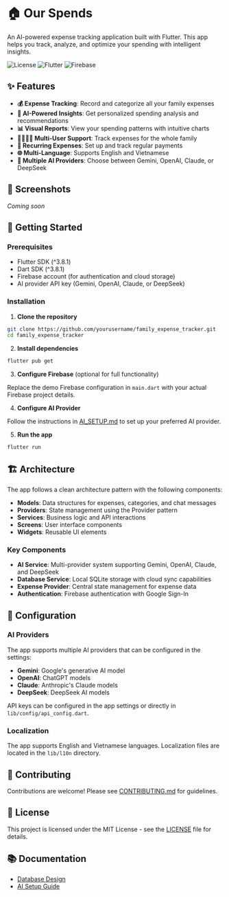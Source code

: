 # 🏠 Our Spends

An AI-powered expense tracking application built with Flutter. This app helps you track, analyze, and optimize your spending with intelligent insights.

![License](https://img.shields.io/badge/license-MIT-blue.svg)
![Flutter](https://img.shields.io/badge/Flutter-3.8.1-blue.svg)
![Firebase](https://img.shields.io/badge/Firebase-3.6.0-orange.svg)

## ✨ Features

- **💰 Expense Tracking**: Record and categorize all your family expenses
- **🤖 AI-Powered Insights**: Get personalized spending analysis and recommendations
- **📊 Visual Reports**: View your spending patterns with intuitive charts
- **👨‍👩‍👧‍👦 Multi-User Support**: Track expenses for the whole family
- **🔄 Recurring Expenses**: Set up and track regular payments
- **🌐 Multi-Language**: Supports English and Vietnamese
- **🔌 Multiple AI Providers**: Choose between Gemini, OpenAI, Claude, or DeepSeek

## 📱 Screenshots

*Coming soon*

## 🚀 Getting Started

### Prerequisites

- Flutter SDK (^3.8.1)
- Dart SDK (^3.8.1)
- Firebase account (for authentication and cloud storage)
- AI provider API key (Gemini, OpenAI, Claude, or DeepSeek)

### Installation

1. **Clone the repository**

```bash
git clone https://github.com/yourusername/family_expense_tracker.git
cd family_expense_tracker
```

2. **Install dependencies**

```bash
flutter pub get
```

3. **Configure Firebase** (optional for full functionality)

Replace the demo Firebase configuration in `main.dart` with your actual Firebase project details.

4. **Configure AI Provider**

Follow the instructions in [AI_SETUP.md](./AI_SETUP.md) to set up your preferred AI provider.

5. **Run the app**

```bash
flutter run
```

## 🏗️ Architecture

The app follows a clean architecture pattern with the following components:

- **Models**: Data structures for expenses, categories, and chat messages
- **Providers**: State management using the Provider pattern
- **Services**: Business logic and API interactions
- **Screens**: User interface components
- **Widgets**: Reusable UI elements

### Key Components

- **AI Service**: Multi-provider system supporting Gemini, OpenAI, Claude, and DeepSeek
- **Database Service**: Local SQLite storage with cloud sync capabilities
- **Expense Provider**: Central state management for expense data
- **Authentication**: Firebase authentication with Google Sign-In

## 🔧 Configuration

### AI Providers

The app supports multiple AI providers that can be configured in the settings:

- **Gemini**: Google's generative AI model
- **OpenAI**: ChatGPT models
- **Claude**: Anthropic's Claude models
- **DeepSeek**: DeepSeek AI models

API keys can be configured in the app settings or directly in `lib/config/api_config.dart`.

### Localization

The app supports English and Vietnamese languages. Localization files are located in the `lib/l10n` directory.

## 🤝 Contributing

Contributions are welcome! Please see [CONTRIBUTING.md](./CONTRIBUTING.md) for guidelines.

## 📄 License

This project is licensed under the MIT License - see the [LICENSE](./LICENSE) file for details.

## 📚 Documentation

- [Database Design](./DATABASE_DESIGN.md)
- [AI Setup Guide](./AI_SETUP.md)
